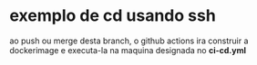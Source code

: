 # exemplo de cd usando ssh

ao push ou merge desta branch, o github actions ira construir a dockerimage e executa-la na maquina designada no **ci-cd.yml**

